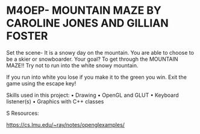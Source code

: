 # M4OEP- MOUNTAIN MAZE BY CAROLINE JONES AND GILLIAN FOSTER

Set the scene-
It is a snowy day on the mountain. You are able to choose to be a skier or snowboarder. 
Your goal? To get through the MOUNTAIN MAZE!! Try not to run into the white snowy mountain.

If you run into white you lose if you make it to the green you win.
Exit the game using the escape key!

Skills used in this project:
  • Drawing
  • OpenGL and GLUT
  • Keyboard listener(s)
  • Graphics with C++ classes



S
Resources:

https://cs.lmu.edu/~ray/notes/openglexamples/
